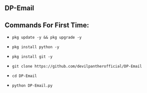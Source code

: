 ## DP-Email

## Commands For First Time:

* `pkg update -y && pkg upgrade -y`

* `pkg install python -y`

* `pkg install git -y`

* `git clone https://github.com/devilpantherofficial/DP-Email`

* `cd DP-Email`

* `python DP-Email.py`
